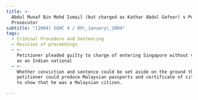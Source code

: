 ```yaml
---
title: >-
  Abdul Munaf Bin Mohd Ismail (but charged as Kathar Abdul Gafoor) v Public
  Prosecutor
subtitle: "[2004] SGHC 4 / 09\_January\_2004"
tags:
  - Criminal Procedure and Sentencing
  - Revision of proceedings
  - >-
    Petitioner pleaded guilty to charge of entering Singapore without valid pass
    as an Indian national
  - >-
    Whether conviction and sentence could be set aside on the ground that
    petitioner could produce Malaysian passports and certificate of citizenship
    to show that he was a Malaysian citizen.

---
```



